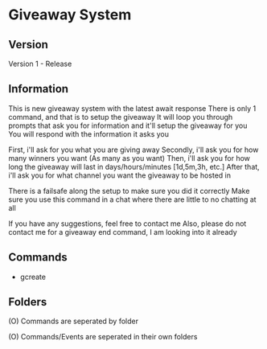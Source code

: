 # Giveaway System

## Version
Version 1 - Release

## Information
This is new giveaway system with the latest await response
There is only 1 command, and that is to setup the giveaway
It will loop you through prompts that ask you for information and it'll setup the giveaway for you
You will respond with the information it asks you

First, i'll ask for you what you are giving away
Secondly, i'll ask you for how many winners you want (As many as you want)
Then, i'll ask you for how long the giveaway will last in days/hours/minutes [1d,5m,3h, etc.]
After that, i'll ask you for what channel you want the giveaway to be hosted in

There is a failsafe along the setup to make sure you did it correctly
Make sure you use this command in a chat where there are little to no chatting at all

If you have any suggestions, feel free to contact me
Also, please do not contact me for a giveaway end command, I am looking into it already

## Commands
 - gcreate

## Folders
(O) Commands are seperated by folder

(O) Commands/Events are seperated in their own folders


